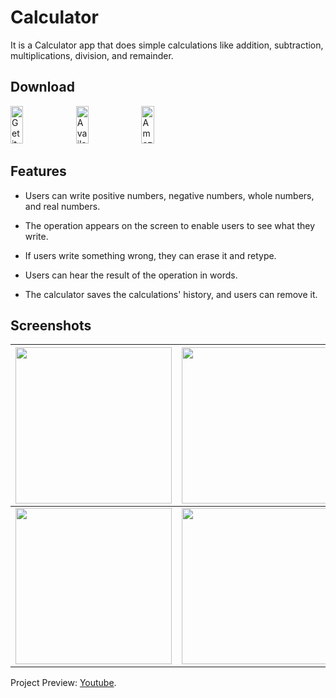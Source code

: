 # Calculator

It is a Calculator app that does simple calculations like addition, subtraction, multiplications, division, and remainder.

## Download

<a href='https://play.google.com/store/apps/details?id=com.marwaeltayeb.calculator'><img alt='Get it on Google Play' src='https://upload.wikimedia.org/wikipedia/commons/thumb/7/78/Google_Play_Store_badge_EN.svg/512px-Google_Play_Store_badge_EN.svg.png' width="20%" height="60"/></a>
<a href="https://galaxy.store/calci"><img src="https://img.samsungapps.com/seller/images/badges/galaxyStore/png_big/GalaxyStore_English.png?ver=1599637432000" alt="Available on Samsung Galaxy Store" width="20%" height="60"></a>
<a href="https://www.amazon.com/Marwa-Eltayeb-Calculator/dp/B089PVWRV9"><img src="https://images-na.ssl-images-amazon.com/images/G/01/mobile-apps/devportal2/res/images/amazon-appstore-badge-english-black.png" alt="Amazon App Store" width="20%" height="60"></a>

## Features

- Users can write positive numbers, negative numbers, whole numbers, and real numbers.

- The operation appears on the screen to enable users to see what they write.

- If users write something wrong, they can erase it and retype.

- Users can hear the result of the operation in words.

- The calculator saves the calculations' history, and users can remove it.

## Screenshots
| <img src="https://i.imgur.com/fIuXTy4.png" width="250">  | <img src="https://i.imgur.com/JkLJAAo.png" width="250">  | 
| ------------- | ------------- |
| <img src="https://i.imgur.com/yzI2FRu.png" width="250">  | <img src="https://i.imgur.com/nP1sF42.png" width="250">  | 


Project Preview: [Youtube](https://youtu.be/x5VAI6G2wzQ).

